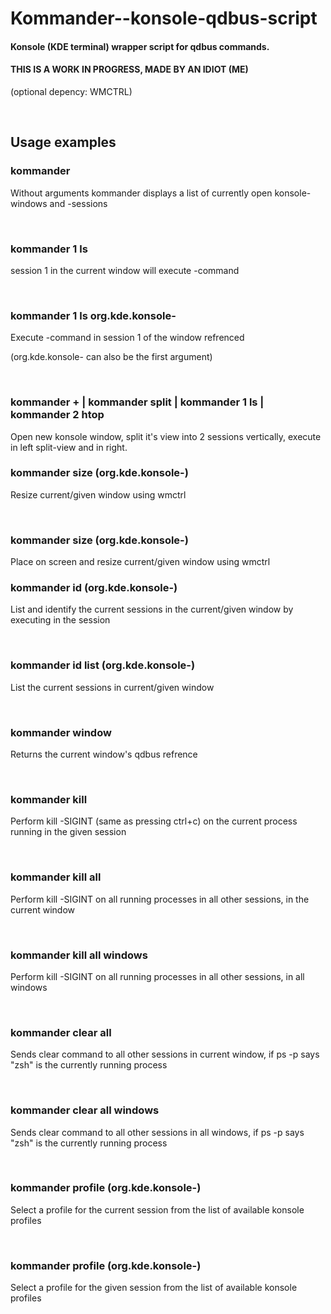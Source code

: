 # Kommander--konsole-qdbus-script
#### Konsole (KDE terminal) wrapper script for qdbus commands.

#### THIS IS A WORK IN PROGRESS, MADE BY AN IDIOT (ME)

(optional depency: WMCTRL)


<br>

## Usage examples



### kommander

  Without arguments kommander displays a list of currently open konsole-windows and -sessions

<br>

### kommander 1 ls

  session 1 in the current window will execute <ls>-command

<br>

### kommander 1 ls org.kde.konsole-<PID>

  Execute <ls>-command in session 1 of the window refrenced

  (org.kde.konsole-<PID> can also be the first argument)

<br>

### kommander + | kommander split | kommander 1 ls | kommander 2 htop

  Open new konsole window, split it's view into 2 sessions vertically, execute <ls> in left split-view and <htop> in right.


### kommander size <HEIGHT> <WIDTH> (org.kde.konsole-<PID>)

  Resize current/given window using wmctrl

<br>

### kommander size <VERTICAL POS> <HORIZONTAL POS> <HEIGHT> <WIDTH> (org.kde.konsole-<PID>)

  Place on screen and resize current/given window using wmctrl
<br>


### kommander id (org.kde.konsole-<PID>)

  List and identify the current sessions in the current/given window by executing <echo this is session X> in the session

<br>

### kommander id list (org.kde.konsole-<PID>)

  List the current sessions in current/given window

<br>

### kommander window

  Returns the current window's qdbus refrence

<br>

### kommander <session> kill

  Perform kill -SIGINT (same as pressing ctrl+c) on the current process running in the given session

<br>

### kommander kill all

  Perform kill -SIGINT on all running processes in all other sessions, in the current window

<br>

### kommander kill all windows

  Perform kill -SIGINT on all running processes in all other sessions, in all windows

<br>

### kommander clear all

  Sends clear command to all other sessions in current window, if ps -p says "zsh" is the currently running process

<br>

### kommander clear all windows

  Sends clear command to all other sessions in all windows,  if ps -p says "zsh" is the currently running process

<br>

### kommander profile (org.kde.konsole-<PID>)

  Select a profile for the current session from the list of available konsole profiles

<br>

### kommander <SESSION NUMBER> profile (org.kde.konsole-<PID>)

  Select a profile for the given session from the list of available konsole profiles

